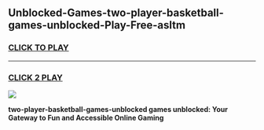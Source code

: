 
## Unblocked-Games-two-player-basketball-games-unblocked-Play-Free-asltm
<h3>
<a href="https://premium76.site?title=two-player-basketball-games-unblocked&ref=23A">CLICK TO PLAY</a></h3>
<hr>

<h3>
<a href="https://premium76.site?title=two-player-basketball-games-unblocked&ref=23A">CLICK 2 PLAY</a>
  
</h3>

<a href="https://premium76.site?title=two-player-basketball-games-unblocked&ref=23A"><img src="https://clearcache.store/games.png"></a>


**two-player-basketball-games-unblocked games unblocked: Your Gateway to Fun and Accessible Online Gaming**
